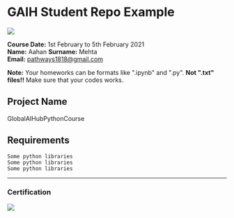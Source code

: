 # GAIH Student Repo Example
![](img/logo.png)

**Course Date:** 1st February to 5th February 2021  
**Name:** Aahan
**Surname:** Mehta  
**Email:** pathways1818@gmail.com 

**Note:** Your homeworks can be formats like ".ipynb" and ".py". **Not ".txt" files!!** Make sure that your codes works.  

## Project Name
GlobalAIHubPythonCourse

## Requirements
```
Some python libraries
Some python libraries
Some python libraries
```
---

### Certification
![](img/certificate_ex.png)

